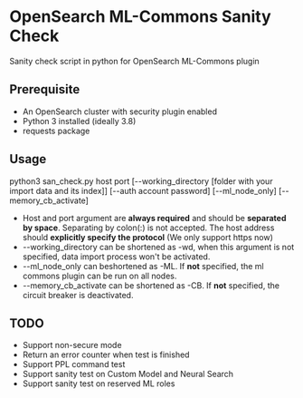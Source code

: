 # OpenSearch ML-Commons Sanity Check
Sanity check script in python for OpenSearch ML-Commons plugin

## Prerequisite
* An OpenSearch cluster with security plugin enabled
* Python 3 installed (ideally 3.8)
* requests package

## Usage
python3 san_check.py host port [--working_directory [folder with your import data and its index]] [--auth account password] [--ml_node_only] [--memory_cb_activate]
* Host and port argument are __always required__ and should be __separated by space__. Separating by colon(:) is not accepted. The host address should __explicitly specify the protocol__ (We only support https now)
* --working_directory can be shortened as -wd, when this argument is not specified, data import process won't be activated.
* --ml_node_only can beshortened as -ML. If __not__ specified, the ml commons plugin can be run on all nodes.
* --memory_cb_activate can be shortened as -CB. If __not__ specified, the circuit breaker is deactivated.

## TODO
* Support non-secure mode
* Return an error counter when test is finished
* Support PPL command test
* Support sanity test on Custom Model and Neural Search
* Support sanity test on reserved ML roles
